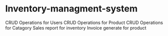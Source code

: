 # Inventory-managment-system
CRUD  Operations for Users 
CRUD  Operations for Product
CRUD  Operations for Catagory
Sales report for inventory
Invoice generate for product
